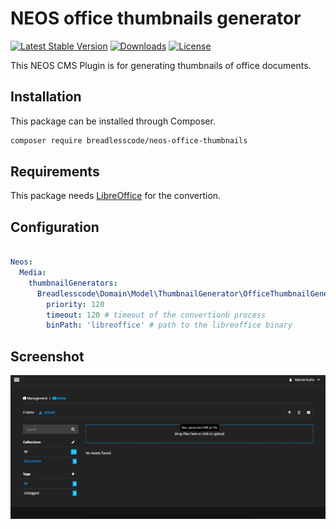 # NEOS office thumbnails generator
[![Latest Stable Version](https://poser.pugx.org/breadlesscode/neos-office-thumbnails/v/stable)]()
[![Downloads](https://img.shields.io/packagist/dt/breadlesscode/neos-office-thumbnails.svg)]()
[![License](https://img.shields.io/github/license/breadlesscode/neos-office-thumbnails.svg)]()

This NEOS CMS Plugin is for generating thumbnails of office documents.

## Installation

This package can be installed through Composer.
```bash
composer require breadlesscode/neos-office-thumbnails
```

## Requirements
This package needs [LibreOffice](https://libreoffice.org/) for the convertion.


## Configuration

```yaml

Neos:
  Media:
    thumbnailGenerators:
      Breadlesscode\Domain\Model\ThumbnailGenerator\OfficeThumbnailGenerator:
        priority: 120
        timeout: 120 # timeout of the convertionb process
        binPath: 'libreoffice' # path to the libreoffice binary
```

## Screenshot
![Screenshot](./screenshot.gif)